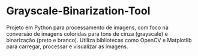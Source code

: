 # Grayscale-Binarization-Tool
Projeto em Python para processamento de imagens, com foco na conversão de imagens coloridas para tons de cinza (grayscale) e binarização (preto e branco). Utiliza bibliotecas como OpenCV e Matplotlib para carregar, processar e visualizar as imagens. 

